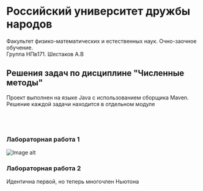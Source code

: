 # Российский университет дружбы народов
Факультет физико-математических и естественных наук. Очно-заочное обучение.  
Группа НПв171. Шестаков А.В

## Решения задач по дисциплине "Численные методы"
Проект выполнен на языке Java с использованием сборщика Maven. Решение каждой задачи находится в отдельном модуле <br/><br/><br/><br/>

### Лабораторная работа 1 
![Image alt](https://github.com/avspit/cm/raw/master/labs/common/src/main/resources/exercises/lab01.jpg)

### Лабораторная работа 2 
Идентична первой, но теперь многочлен Ньютона
